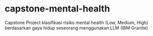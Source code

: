 # capstone-mental-health
Capstone Project klasifikasi risiko mental health (Low, Medium, High) berdasarkan gaya hidup seseorang menggunakan LLM (IBM Granite)
